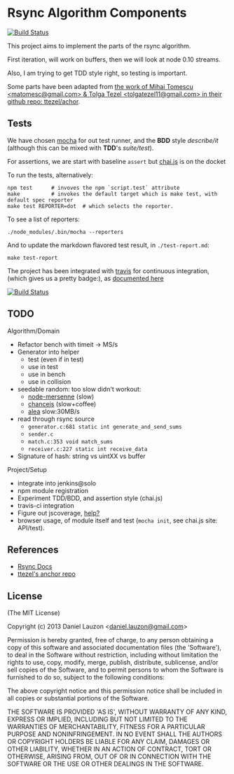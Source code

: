 # Rsync Algorithm Components

[![Build Status](https://travis-ci.org/daneroo/im-rsync-algo.png?branch=master)](https://travis-ci.org/daneroo/im-rsync-algo)


This project aims to implement the parts of the rsync algorithm.

First iteration, will work on buffers, then we will look at node 0.10 streams.

Also, I am trying to get TDD style right, so testing is important.

Some parts have been adapted from [the work of Mihai Tomescu &lt;matomesc@gmail.com&gt; & Tolga Tezel &lt;tolgatezel11@gmail.com&gt; in their github repo: ttezel/achor](https://github.com/ttezel/anchor.git).

## Tests
We have chosen [mocha](http://visionmedia.github.com/mocha/) for out test runner, and the **BDD** style  *describe/it* (although this can be mixed with **TDD**'s *suite/test*). 

For assertions, we are start with baseline `assert` but [chai.js](http://chaijs.com/) is on the docket

To run the tests, alternatively: 

	npm test      # invoves the npm `script.test` attribute
	make          # invokes the default target which is make test, with default spec reporter
	make test REPORTER=dot  # which selects the reporter.

To see a list of reporters:

	./node_modules/.bin/mocha --reporters

And to update the markdown flavored test result, in `./test-report.md`:

	make test-report

The project has been integrated with [travis](travis-ci.org) for continuous integration, (which gives us a pretty badge:), as [documented here](http://about.travis-ci.org/docs/user/languages/javascript-with-nodejs/)

[![Build Status](https://travis-ci.org/daneroo/im-rsync-algo.png?branch=master)](https://travis-ci.org/daneroo/im-rsync-algo)

## TODO

Algorithm/Domain

* Refactor bench with timeit -> MS/s
* Generator into helper
	* test (even if in test)
	* use in test
	* use in bench
	* use in collision
* seedable random: too slow didn't workout: 
	* [node-mersenne](https://github.com/jwatte/node-mersenne) (slow)
	* [chancejs](https://github.com/abe33/chancejs) (slow+coffee)
	* [alea](https://github.com/coverslide/node-alea) slow:30MB/s
* read through rsync source
	* `generator.c:681 static int generate_and_send_sums`
	* `sender.c`
	* `match.c:353 void match_sums`
	* `receiver.c:227 static int receive_data`
* Signature of hash: string vs uintXX vs buffer

Project/Setup

* integrate into jenkins@solo
* npm module registration
* Experiment TDD/BDD, and assertion style (chai.js)
* travis-ci integration
* Figure out jscoverage, [help?](https://npmjs.org/package/mochawrapper)
* browser usage, of module itself and test (`mocha init`, see chai.js site: API/test).

## References

* [Rsync Docs](http://rsync.samba.org/documentation.html)
* [ttezel's anchor repo](https://github.com/ttezel/anchor.git)

## License 

(The MIT License)

Copyright (c) 2013 Daniel Lauzon &lt;daniel.lauzon@gmail.com&gt;

Permission is hereby granted, free of charge, to any person obtaining
a copy of this software and associated documentation files (the
'Software'), to deal in the Software without restriction, including
without limitation the rights to use, copy, modify, merge, publish,
distribute, sublicense, and/or sell copies of the Software, and to
permit persons to whom the Software is furnished to do so, subject to
the following conditions:

The above copyright notice and this permission notice shall be
included in all copies or substantial portions of the Software.

THE SOFTWARE IS PROVIDED 'AS IS', WITHOUT WARRANTY OF ANY KIND,
EXPRESS OR IMPLIED, INCLUDING BUT NOT LIMITED TO THE WARRANTIES OF
MERCHANTABILITY, FITNESS FOR A PARTICULAR PURPOSE AND NONINFRINGEMENT.
IN NO EVENT SHALL THE AUTHORS OR COPYRIGHT HOLDERS BE LIABLE FOR ANY
CLAIM, DAMAGES OR OTHER LIABILITY, WHETHER IN AN ACTION OF CONTRACT,
TORT OR OTHERWISE, ARISING FROM, OUT OF OR IN CONNECTION WITH THE
SOFTWARE OR THE USE OR OTHER DEALINGS IN THE SOFTWARE.